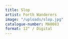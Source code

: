 ```yaml
---
title: Slop
artist: Forth Wanderers
image: "/uploads/slop.jpg"
catalogue-number: MA0083
format: 12" / Digital
---
```


